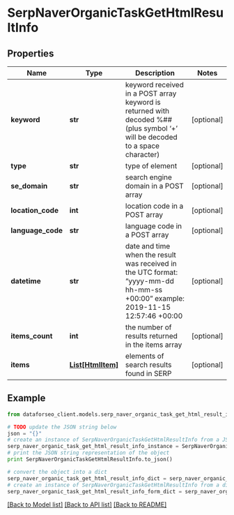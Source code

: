 # SerpNaverOrganicTaskGetHtmlResultInfo


## Properties

Name | Type | Description | Notes
------------ | ------------- | ------------- | -------------
**keyword** | **str** | keyword received in a POST array keyword is returned with decoded %## (plus symbol ‘+’ will be decoded to a space character) | [optional] 
**type** | **str** | type of element | [optional] 
**se_domain** | **str** | search engine domain in a POST array | [optional] 
**location_code** | **int** | location code in a POST array | [optional] 
**language_code** | **str** | language code in a POST array | [optional] 
**datetime** | **str** | date and time when the result was received in the UTC format: “yyyy-mm-dd hh-mm-ss +00:00” example: 2019-11-15 12:57:46 +00:00 | [optional] 
**items_count** | **int** | the number of results returned in the items array | [optional] 
**items** | [**List[HtmlItem]**](HtmlItem.md) | elements of search results found in SERP | [optional] 

## Example

```python
from dataforseo_client.models.serp_naver_organic_task_get_html_result_info import SerpNaverOrganicTaskGetHtmlResultInfo

# TODO update the JSON string below
json = "{}"
# create an instance of SerpNaverOrganicTaskGetHtmlResultInfo from a JSON string
serp_naver_organic_task_get_html_result_info_instance = SerpNaverOrganicTaskGetHtmlResultInfo.from_json(json)
# print the JSON string representation of the object
print SerpNaverOrganicTaskGetHtmlResultInfo.to_json()

# convert the object into a dict
serp_naver_organic_task_get_html_result_info_dict = serp_naver_organic_task_get_html_result_info_instance.to_dict()
# create an instance of SerpNaverOrganicTaskGetHtmlResultInfo from a dict
serp_naver_organic_task_get_html_result_info_form_dict = serp_naver_organic_task_get_html_result_info.from_dict(serp_naver_organic_task_get_html_result_info_dict)
```
[[Back to Model list]](../README.md#documentation-for-models) [[Back to API list]](../README.md#documentation-for-api-endpoints) [[Back to README]](../README.md)


